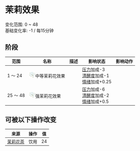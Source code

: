 # 茉莉效果  
变化范围: 0 ~ 48  
基础变化率: -1 / 每15分钟  
## 阶段  
范围  |  名称  |  描述  |  影响状态  |  影响动作  
----  |  ----  |  ----  |  ----  |  ----  
1 ～ 24  |  <img decoding="async" src="Sprite/JasmineFlowers.png" style="width:20px;">中等茉莉花效果  |    |  [压力](Stress.md)加成-3<br>[清醒度](Wakefulness.md)加成-1<br>[情绪](Morale.md)加成+0.25  |    
25 ～ 48  |  <img decoding="async" src="Sprite/JasmineFlowers.png" style="width:20px;">强茉莉花效果  |    |  [压力](Stress.md)加成-6<br>[清醒度](Wakefulness.md)加成-2<br>[情绪](Morale.md)加成+0.5  |    
## 可被以下操作改变  
来源  |  操作  |  值  
----  |  ----  |  ----  
[茉莉花茶](LQ_JasmineTea.md)  |  饮用  |  24  

